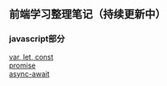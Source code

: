 ## 前端学习整理笔记（持续更新中）

### javascript部分
  [var, let, const](https://github.com/wangQiaoBrother/javascript-basic-learn/issues/3)  
  [promise](https://github.com/wangQiaoBrother/javascript-basic-learn/issues/1)  
  [async-await](https://github.com/wangQiaoBrother/javascript-basic-learn/issues/2)  
  


